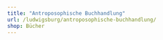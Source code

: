 ```yaml
---
title: "Antroposophische Buchhandlung"
url: /ludwigsburg/antroposophische-buchhandlung/
shop: Bücher
---
```

